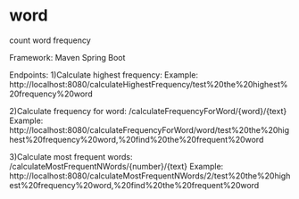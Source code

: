 # word
count word frequency

Framework:
  Maven Spring Boot

Endpoints:
1)Calculate highest frequency:
  Example: http://localhost:8080/calculateHighestFrequency/test%20the%20highest%20frequency%20word
     
2)Calculate frequency for word: /calculateFrequencyForWord/{word}/{text}
  Example: http://localhost:8080/calculateFrequencyForWord/word/test%20the%20highest%20frequency%20word,%20find%20the%20frequent%20word

3)Calculate most frequent words: /calculateMostFrequentNWords/{number}/{text}
 Example: http://localhost:8080/calculateMostFrequentNWords/2/test%20the%20highest%20frequency%20word,%20find%20the%20frequent%20word
